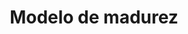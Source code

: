 ---
layout: default
title: Modelo de madurez
parent: Sobre las atribuciones en materia de gestión de datos
nav_order: 2
---